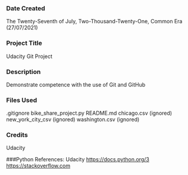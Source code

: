 ### Date Created
The Twenty-Seventh of July, Two-Thousand-Twenty-One, Common Era (27/07/2021)

### Project Title
Udacity Git Project

### Description
Demonstrate competence with the use of Git and GitHub

### Files Used
.gitignore
bike_share_project.py
README.md
chicago.csv (ignored)
new_york_city_csv (ignored)
washington.csv (ignored)

### Credits
Udacity

###Python References:
Udacity
https://docs.python.org/3
https://stackoverflow.com

